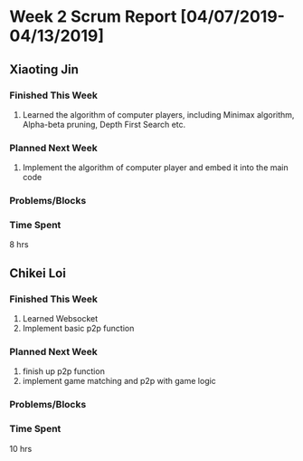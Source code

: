 # Week 2 Scrum Report [04/07/2019-04/13/2019]

## Xiaoting Jin

### Finished This Week
1. Learned the algorithm of computer players, including Minimax algorithm, Alpha-beta pruning, Depth First Search etc.
### Planned Next Week
1. Implement the algorithm of computer player and embed it into the main code
### Problems/Blocks


### Time Spent
8 hrs


## Chikei Loi

### Finished This Week
1. Learned Websocket 
2. Implement basic p2p function  
### Planned Next Week
1. finish up p2p function 
2. implement game matching and p2p with game logic
### Problems/Blocks


### Time Spent
10 hrs
